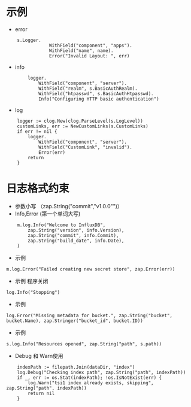 # 示例

- error

```shell
	s.Logger.
				WithField("component", "apps").
				WithField("name", name).
				Error("Invalid Layout: ", err)
```

- info 

```shell
		logger.
			WithField("component", "server").
			WithField("realm", s.BasicAuthRealm).
			WithField("htpasswd", s.BasicAuthHtpasswd).
			Info("Configuring HTTP basic authentication")
```

- log 

```shell
	logger := clog.New(clog.ParseLevel(s.LogLevel))
	customLinks, err := NewCustomLinks(s.CustomLinks)
	if err != nil {
		logger.
			WithField("component", "server").
			WithField("CustomLink", "invalid").
			Error(err)
		return
	}
```


# 日志格式约束

- 参数小写 （zap.String("commit","v1.0.0"")）
- Info,Error (第一个单词大写)

```shell
	m.log.Info("Welcome to InfluxDB",
		zap.String("version", info.Version),
		zap.String("commit", info.Commit),
		zap.String("build_date", info.Date),
	)
```

- 示例

```shell
m.log.Error("Failed creating new secret store", zap.Error(err))
```

- 示例 程序关闭

```shell
log.Info("Stopping")
```

- 示例

```shell
log.Error("Missing metadata for bucket.", zap.String("bucket", bucket.Name), zap.Stringer("bucket_id", bucket.ID))
```

- 示例

```shell
s.log.Info("Resources opened", zap.String("path", s.path))
```

- Debug 和 Warn使用

```shell
	indexPath := filepath.Join(dataDir, "index")
	log.Debug("Checking index path", zap.String("path", indexPath))
	if _, err := os.Stat(indexPath); !os.IsNotExist(err) {
		log.Warn("tsi1 index already exists, skipping", zap.String("path", indexPath))
		return nil
	}
```